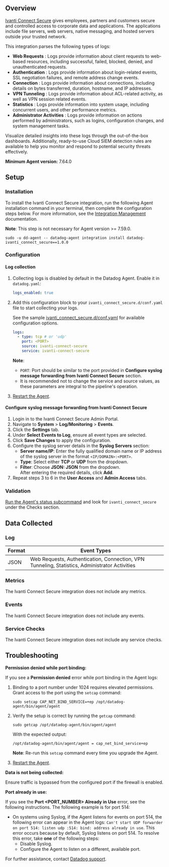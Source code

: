 ## Overview

[Ivanti Connect Secure][3] gives employees, partners and customers secure and controlled access to corporate data and applications. The applications include file servers, web servers, native messaging, and hosted servers outside your trusted network.

This integration parses the following types of logs:

- **Web Requests** : Logs provide information about client requests to web-based resources, including successful, failed, blocked, denied, and unauthenticated requests.
- **Authentication** : Logs provide information about login-related events, SSL negotiation failures, and remote address change events.
- **Connection** : Logs provide information about connections, including details on bytes transferred, duration, hostname, and IP addresses.
- **VPN Tunneling** : Logs provide information about ACL-related activity, as well as VPN session related events.
- **Statistics** : Logs provide information into system usage, including concurrent users, and other performance metrics.
- **Administrator Activities** : Logs provide information on actions performed by administrators, such as logins, configuration changes, and system management tasks.

Visualize detailed insights into these logs through the out-of-the-box dashboards. Additionally, ready-to-use Cloud SIEM detection rules are available to help you monitor and respond to potential security threats effectively.

**Minimum Agent version:** 7.64.0

## Setup

### Installation

To install the Ivanti Connect Secure integration, run the following Agent installation command in your terminal, then complete the configuration steps below. For more information, see the [Integration Management][4] documentation.

**Note**: This step is not necessary for Agent version >= 7.59.0.

```shell
sudo -u dd-agent -- datadog-agent integration install datadog-ivanti_connect_secure==1.0.0
```

### Configuration

#### Log collection

1. Collecting logs is disabled by default in the Datadog Agent. Enable it in `datadog.yaml`:

   ```yaml
   logs_enabled: true
   ```

2. Add this configuration block to your `ivanti_connect_secure.d/conf.yaml` file to start collecting your logs.

   See the sample [ivanti_connect_secure.d/conf.yaml][6] for available configuration options.

   ```yaml
   logs:
     - type: tcp # or 'udp'
       port: <PORT>
       source: ivanti-connect-secure
       service: ivanti-connect-secure
   ```

   **Note**:

   - `PORT`: Port should be similar to the port provided in **Configure syslog message forwarding from Ivanti Connect Secure** section.
   - It is recommended not to change the service and source values, as these parameters are integral to the pipeline's operation.

3. [Restart the Agent][2].

#### Configure syslog message forwarding from Ivanti Connect Secure

1. Login in to the Ivanti Connect Secure Admin Portal.
2. Navigate to **System** > **Log/Monitoring** > **Events**.
3. Click the **Settings** tab.
4. Under **Select Events to Log**, ensure all event types are selected.
5. Click **Save Changes** to apply the configuration.
6. Configure the syslog server details in the **Syslog Servers** section:
   - **Server name/IP**: Enter the fully qualified domain name or IP address of the syslog server in the format `<IP/DOMAIN>:<PORT>`.
   - **Type**: Select either **TCP** or **UDP** from the dropdown.
   - **Filter**: Choose **JSON: JSON** from the dropdown.
     <br>After entering the required details, click **Add**.
7. Repeat steps 3 to 6 in the **User Access** and **Admin Access** tabs.

### Validation

[Run the Agent's status subcommand][5] and look for `ivanti_connect_secure` under the Checks section.

## Data Collected

### Log

| Format | Event Types                                                                                   |
| ------ | --------------------------------------------------------------------------------------------- |
| JSON   | Web Requests, Authentication, Connection, VPN Tunneling, Statistics, Administrator Activities |

### Metrics

The Ivanti Connect Secure integration does not include any metrics.

### Events

The Ivanti Connect Secure integration does not include any events.

### Service Checks

The Ivanti Connect Secure integration does not include any service checks.

## Troubleshooting

**Permission denied while port binding:**

If you see a **Permission denied** error while port binding in the Agent logs:

1. Binding to a port number under 1024 requires elevated permissions. Grant access to the port using the `setcap` command:

   ```shell
   sudo setcap CAP_NET_BIND_SERVICE=+ep /opt/datadog-agent/bin/agent/agent
   ```

2. Verify the setup is correct by running the `getcap` command:

   ```shell
   sudo getcap /opt/datadog-agent/bin/agent/agent
   ```

   With the expected output:

   ```shell
   /opt/datadog-agent/bin/agent/agent = cap_net_bind_service+ep
   ```

   **Note**: Re-run this `setcap` command every time you upgrade the Agent.

3. [Restart the Agent][2].

**Data is not being collected:**

Ensure traffic is bypassed from the configured port if the firewall is enabled.

**Port already in use:**

If you see the **Port <PORT_NUMBER> Already in Use** error, see the following instructions. The following example is for port 514:

- On systems using Syslog, if the Agent listens for events on port 514, the following error can appear in the Agent logs: `Can't start UDP forwarder on port 514: listen udp :514: bind: address already in use`. This error occurs because by default, Syslog listens on port 514. To resolve this error, take **one** of the following steps:
  - Disable Syslog.
  - Configure the Agent to listen on a different, available port.

For further assistance, contact [Datadog support][1].

[1]: https://docs.datadoghq.com/help/
[2]: https://docs.datadoghq.com/agent/guide/agent-commands/#start-stop-and-restart-the-agent
[3]: https://www.ivanti.com/products/connect-secure-vpn
[4]: https://docs.datadoghq.com/agent/guide/integration-management/?tab=linux#install
[5]: https://docs.datadoghq.com/agent/guide/agent-commands/#agent-status-and-information
[6]: https://github.com/DataDog/integrations-core/blob/master/ivanti_connect_secure/datadog_checks/ivanti_connect_secure/data/conf.yaml.example
